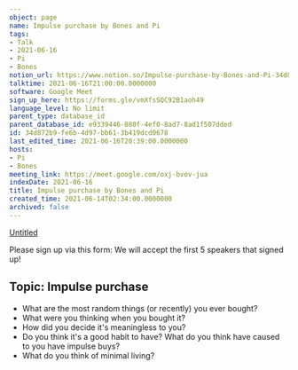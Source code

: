 ```yaml
---
object: page
name: Impulse purchase by Bones and Pi
tags:
- Talk
- 2021-06-16
- Pi
- Bones
notion_url: https://www.notion.so/Impulse-purchase-by-Bones-and-Pi-34d872b9fe6b4d97bb613b419dcd0678
talktime: 2021-06-16T21:00:00.0000000
software: Google Meet
sign_up_here: https://forms.gle/vmXfsSQC92B1aoh49
language_level: No limit
parent_type: database_id
parent_database_id: e9339446-880f-4ef0-8ad7-8ad1f507dded
id: 34d872b9-fe6b-4d97-bb61-3b419dcd0678
last_edited_time: 2021-06-16T20:39:00.0000000
hosts:
- Pi
- Bones
meeting_link: https://meet.google.com/oxj-bvov-jua
indexDate: 2021-06-16
title: Impulse purchase by Bones and Pi
created_time: 2021-06-14T02:34:00.0000000
archived: false
---
```


[Untitled](https://www.notion.so/cd877e06ad7149f69157f2c71bad5cca)   

Please sign up via this form:
We will accept the first  5 speakers  that signed up! 


## Topic: Impulse purchase

   - What are the most random things (or recently) you ever bought?
   - What were you thinking when you bought it?
   - How did you decide it's meaningless to you?
   - Do you think it's a good habit to have? What do you think have caused to you have impulse buys?
   - What do you think of minimal living?




